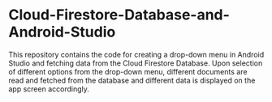 # Cloud-Firestore-Database-and-Android-Studio
This repository contains the code for creating a drop-down menu in Android Studio and fetching data from the Cloud Firestore Database. Upon selection of different options from the drop-down menu, different documents are read and fetched from the database and different data is displayed on the app screen accordingly. 
